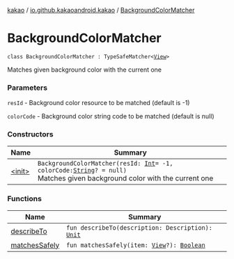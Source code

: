 [kakao](../../index.md) / [io.github.kakaoandroid.kakao](../index.md) / [BackgroundColorMatcher](./index.md)

# BackgroundColorMatcher

`class BackgroundColorMatcher : TypeSafeMatcher<`[`View`](https://developer.android.com/reference/android/view/View.html)`>`

Matches given background color with the current one

### Parameters

`resId` - Background color resource to be matched (default is -1)

`colorCode` - Background color string code to be matched (default is null)

### Constructors

| Name | Summary |
|---|---|
| [&lt;init&gt;](-init-.md) | `BackgroundColorMatcher(resId: `[`Int`](https://kotlinlang.org/api/latest/jvm/stdlib/kotlin/-int/index.html)` = -1, colorCode: `[`String`](https://kotlinlang.org/api/latest/jvm/stdlib/kotlin/-string/index.html)`? = null)`<br>Matches given background color with the current one |

### Functions

| Name | Summary |
|---|---|
| [describeTo](describe-to.md) | `fun describeTo(description: Description): `[`Unit`](https://kotlinlang.org/api/latest/jvm/stdlib/kotlin/-unit/index.html) |
| [matchesSafely](matches-safely.md) | `fun matchesSafely(item: `[`View`](https://developer.android.com/reference/android/view/View.html)`?): `[`Boolean`](https://kotlinlang.org/api/latest/jvm/stdlib/kotlin/-boolean/index.html) |
